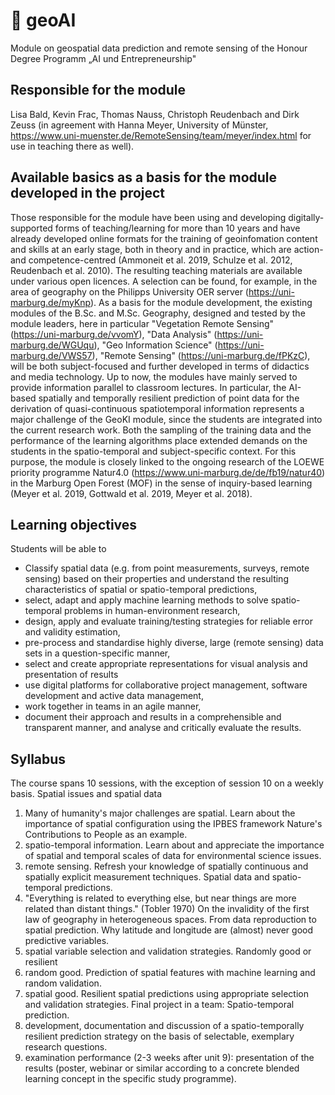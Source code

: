 # :construction: geoAI
Module on geospatial data prediction and remote sensing of the Honour Degree Programm „AI und Entrepreneurship"

## Responsible for the module
Lisa Bald, Kevin Frac, Thomas Nauss, Christoph Reudenbach and Dirk Zeuss (in agreement with Hanna Meyer, University of Münster, https://www.uni-muenster.de/RemoteSensing/team/meyer/index.html for use in teaching there as well).  

## Available basics as a basis for the module developed in the project
Those responsible for the module have been using and developing digitally-supported forms of teaching/learning for more than 10 years and have already developed online formats for the training of geoinfomation content and skills at an early stage, both in theory and in practice, which are action- and competence-centred (Ammoneit et al. 2019, Schulze et al. 2012, Reudenbach et al. 2010).
The resulting teaching materials are available under various open licences. A selection can be found, for example, in the area of geography on the Philipps University OER server (https://uni-marburg.de/myKnp). As a basis for the module development, the existing modules of the B.Sc. and M.Sc. Geography, designed and tested by the module leaders, here in particular "Vegetation Remote Sensing" (https://uni-marburg.de/vvomY), "Data Analysis" (https://uni-marburg.de/WGUqu), "Geo Information Science" (https://uni-marburg.de/VWS57), "Remote Sensing" (https://uni-marburg.de/fPKzC), will be both subject-focused and further developed in terms of didactics and media technology. Up to now, the modules have mainly served to provide information parallel to classroom lectures. In particular, the AI-based spatially and temporally resilient prediction of point data for the derivation of quasi-continuous spatiotemporal information represents a major challenge of the GeoKI module, since the students are integrated into the current research work. Both the sampling of the training data and the performance of the learning algorithms place extended demands on the students in the spatio-temporal and subject-specific context.  For this purpose, the module is closely linked to the ongoing research of the LOEWE priority programme Natur4.0 (https://www.uni-marburg.de/de/fb19/natur40) in the Marburg Open Forest (MOF) in the sense of inquiry-based learning (Meyer et al. 2019, Gottwald et al. 2019, Meyer et al. 2018).

## Learning objectives
Students will be able to
- Classify spatial data (e.g. from point measurements, surveys, remote sensing) based on their properties and understand the resulting characteristics of spatial or spatio-temporal predictions,
- select, adapt and apply machine learning methods to solve spatio-temporal problems in human-environment research,
- design, apply and evaluate training/testing strategies for reliable error and validity estimation,
- pre-process and standardise highly diverse, large (remote sensing) data sets in a question-specific manner,
- select and create appropriate representations for visual analysis and presentation of results
- use digital platforms for collaborative project management, software development and active data management,
- work together in teams in an agile manner,
- document their approach and results in a comprehensible and transparent manner, and analyse and critically evaluate the results.

## Syllabus
The course spans 10 sessions, with the exception of session 10 on a weekly basis.
Spatial issues and spatial data
1. Many of humanity's major challenges are spatial. Learn about the importance of spatial configuration using the IPBES framework Nature's Contributions to People as an example.
2. spatio-temporal information. Learn about and appreciate the importance of spatial and temporal scales of data for environmental science issues.
3. remote sensing. Refresh your knowledge of spatially continuous and spatially explicit measurement techniques.
Spatial data and spatio-temporal predictions.
4. "Everything is related to everything else, but near things are more related than distant things." (Tobler 1970) On the invalidity of the first law of geography in heterogeneous spaces.
From data reproduction to spatial prediction. Why latitude and longitude are (almost) never good predictive variables.
6. spatial variable selection and validation strategies.
Randomly good or resilient
7. random good. Prediction of spatial features with machine learning and random validation.  
8. spatial good. Resilient spatial predictions using appropriate selection and validation strategies.
Final project in a team: Spatio-temporal prediction.
9. development, documentation and discussion of a spatio-temporally resilient prediction strategy on the basis of selectable, exemplary research questions.
10. examination performance (2-3 weeks after unit 9): presentation of the results (poster, webinar or similar according to a concrete blended learning concept in the specific study programme).
